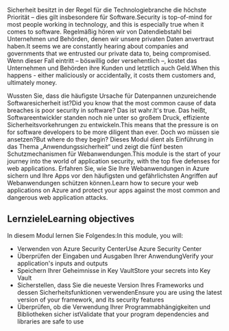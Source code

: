 <span data-ttu-id="6c85c-101">Sicherheit besitzt in der Regel für die Technologiebranche die höchste Priorität – dies gilt insbesondere für Software.</span><span class="sxs-lookup"><span data-stu-id="6c85c-101">Security is top-of-mind for most people working in technology, and this is especially true when it comes to software.</span></span> <span data-ttu-id="6c85c-102">Regelmäßig hören wir von Datendiebstahl bei Unternehmen und Behörden, denen wir unsere privaten Daten anvertraut haben.</span><span class="sxs-lookup"><span data-stu-id="6c85c-102">It seems we are constantly hearing about companies and governments that we entrusted our private data to, being compromised.</span></span> <span data-ttu-id="6c85c-103">Wenn dieser Fall eintritt – böswillig oder versehentlich –, kostet das Unternehmen und Behörden ihre Kunden und letztlich auch Geld.</span><span class="sxs-lookup"><span data-stu-id="6c85c-103">When this happens - either maliciously or accidentally, it costs them customers and, ultimately money.</span></span>

<span data-ttu-id="6c85c-104">Wussten Sie, dass die häufigste Ursache für Datenpannen unzureichende Softwaresicherheit ist?</span><span class="sxs-lookup"><span data-stu-id="6c85c-104">Did you know that the most common cause of data breaches is poor security in software?</span></span> <span data-ttu-id="6c85c-105">Das ist wahr.</span><span class="sxs-lookup"><span data-stu-id="6c85c-105">It's true.</span></span>  <span data-ttu-id="6c85c-106">Das heißt, Softwareentwickler standen noch nie unter so großem Druck, effiziente Sicherheitsvorkehrungen zu entwickeln.</span><span class="sxs-lookup"><span data-stu-id="6c85c-106">This means that the pressure is on for software developers to be more diligent than ever.</span></span> <span data-ttu-id="6c85c-107">Doch wo müssen sie ansetzen?</span><span class="sxs-lookup"><span data-stu-id="6c85c-107">But where do they begin?</span></span> <span data-ttu-id="6c85c-108">Dieses Modul dient als Einführung in das Thema „Anwendungssicherheit“ und zeigt die fünf besten Schutzmechanismen für Webanwendungen.</span><span class="sxs-lookup"><span data-stu-id="6c85c-108">This module is the start of your journey into the world of application security, with the top five defenses for web applications.</span></span> <span data-ttu-id="6c85c-109">Erfahren Sie, wie Sie Ihre Webanwendungen in Azure sichern und Ihre Apps vor den häufigsten und gefährlichsten Angriffen auf Webanwendungen schützen können.</span><span class="sxs-lookup"><span data-stu-id="6c85c-109">Learn how to secure your web applications on Azure and protect your apps against the most common and dangerous web application attacks.</span></span>

## <a name="learning-objectives"></a><span data-ttu-id="6c85c-110">Lernziele</span><span class="sxs-lookup"><span data-stu-id="6c85c-110">Learning objectives</span></span>

<span data-ttu-id="6c85c-111">In diesem Modul lernen Sie Folgendes:</span><span class="sxs-lookup"><span data-stu-id="6c85c-111">In this module, you will:</span></span>

* <span data-ttu-id="6c85c-112">Verwenden von Azure Security Center</span><span class="sxs-lookup"><span data-stu-id="6c85c-112">Use Azure Security Center</span></span>
* <span data-ttu-id="6c85c-113">Überprüfen der Eingaben und Ausgaben Ihrer Anwendung</span><span class="sxs-lookup"><span data-stu-id="6c85c-113">Verify your application's inputs and outputs</span></span>
* <span data-ttu-id="6c85c-114">Speichern Ihrer Geheimnisse in Key Vault</span><span class="sxs-lookup"><span data-stu-id="6c85c-114">Store your secrets into Key Vault</span></span>
* <span data-ttu-id="6c85c-115">Sicherstellen, dass Sie die neueste Version Ihres Frameworks und dessen Sicherheitsfunktionen verwenden</span><span class="sxs-lookup"><span data-stu-id="6c85c-115">Ensure you are using the latest version of your framework, and its security features</span></span>
* <span data-ttu-id="6c85c-116">Überprüfen, ob die Verwendung Ihrer Programmabhängigkeiten und Bibliotheken sicher ist</span><span class="sxs-lookup"><span data-stu-id="6c85c-116">Validate that your program dependencies and libraries are safe to use</span></span>
